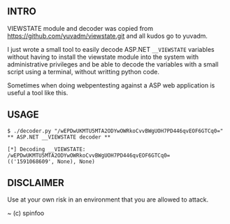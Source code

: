 
## INTRO ##

VIEWSTATE module and decoder was copied from https://github.com/yuvadm/viewstate.git and all kudos go to yuvadm.

I just wrote a small tool to easily decode ASP.NET ```__VIEWSTATE``` variables without having
to install the viewstate module into the system with administrative privileges and be able to decode the variables with a small script using a terminal, without writting python code.

Sometimes when doing webpentesting against a ASP web application is useful a tool like this.

## USAGE ##

```
$ ./decoder.py "/wEPDwUKMTU5MTA2ODYwOWRkoCvvBWgUOH7PD446qvEOF6GTCq0="
** ASP.NET __VIEWSTATE decoder **

[*] Decoding __VIEWSTATE:
/wEPDwUKMTU5MTA2ODYwOWRkoCvvBWgUOH7PD446qvEOF6GTCq0=
(('1591068609', None), None)
```


## DISCLAIMER ##
Use at your own risk in an environment that you are allowed to attack.


~
(c) spinfoo

